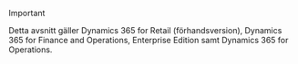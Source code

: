 > [!IMPORTANT]
> Detta avsnitt gäller Dynamics 365 for Retail (förhandsversion), Dynamics 365 for Finance and Operations, Enterprise Edition samt Dynamics 365 for Operations.
